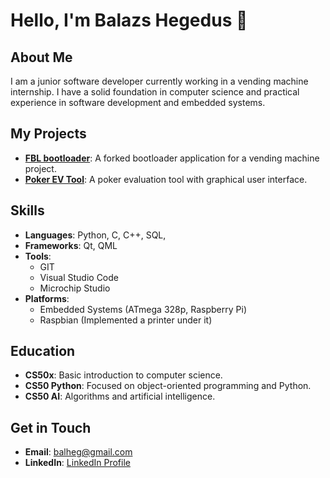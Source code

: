 # Hello, I'm Balazs Hegedus 👋

## About Me
I am a junior software developer currently working in a vending machine internship. I have a solid foundation in computer science and practical experience in software development and embedded systems.

## My Projects
- **[FBL bootloader](https://github.com/LubaLuba477/twiboot)**: A forked bootloader application for a vending machine project.
- **[Poker EV Tool](https://github.com/LubaLuba477/poker)**: A poker evaluation tool with graphical user interface.

## Skills
- **Languages**: Python, C, C++, SQL, 
- **Frameworks**: Qt, QML
- **Tools**: 
  - GIT
  - Visual Studio Code
  - Microchip Studio
- **Platforms**: 
  - Embedded Systems (ATmega 328p, Raspberry Pi)
  - Raspbian (Implemented a printer under it)
 
## Education
- **CS50x**: Basic introduction to computer science.
- **CS50 Python**: Focused on object-oriented programming and Python.
- **CS50 AI**: Algorithms and artificial intelligence.

## Get in Touch
- **Email**: [balheg@gmail.com](mailto:youremail@example.com)
- **LinkedIn**: [LinkedIn Profile](https://www.linkedin.com/in/balazshegedus90)



